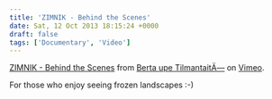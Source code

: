 ```yaml
---
title: 'ZIMNIK - Behind the Scenes'
date: Sat, 12 Oct 2013 18:15:24 +0000
draft: false
tags: ['Documentary', 'Video']
---
```


[ZIMNIK - Behind the Scenes](http://vimeo.com/76456966) from [Berta upe TilmantaitÄ—](http://vimeo.com/upe) on [Vimeo](https://vimeo.com).

For those who enjoy seeing frozen landscapes :-)